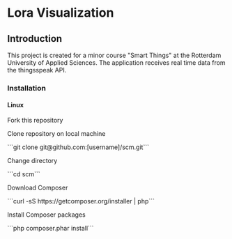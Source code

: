 <h1>Lora Visualization</h1>

<h2>Introduction</h2>
This project is created for a minor course "Smart Things" at the Rotterdam University of Applied Sciences. 
The application receives real time data from the thingsspeak API.

<h3>Installation</h3>
<h4>Linux</h4>

<p>Fork this repository</p>
<p>Clone repository on local machine</p>
```git clone git@github.com:[username]/scm.git```

<p>Change directory</p>
```cd scm```

<p>Download Composer</p>
```curl -sS https://getcomposer.org/installer | php```

<p>Install Composer packages</p>
```php composer.phar install```